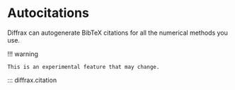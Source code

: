 # Autocitations

Diffrax can autogenerate BibTeX citations for all the numerical methods you use.

!!! warning

    This is an experimental feature that may change.

::: diffrax.citation
